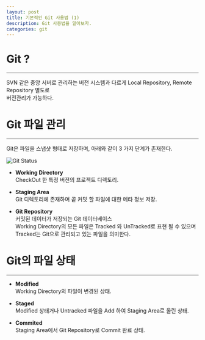 ```yaml
---
layout: post
title: 기본적인 Git 사용법 (1)
description: Git 사용법을 알아보자.
categories: git
---
```


# Git ?
---------------------------------------
SVN 같은 중앙 서버로 관리하는 버전 시스템과 다르게 Local Repository, Remote Repository 별도로  
버전관리가 가능하다.

# Git 파일 관리
---------------------------------------
Git은 파일을 스냅샷 형태로 저장하며, 아래와 같이 3 가지 단계가 존재한다.

![Git Status]({{site.baseurl}}/images/gitstatus.jpg)


- **Working Directory**  
CheckOut 한 특정 버전의 프로젝트 디렉토리. 

- **Staging Area**  
Git 디렉토리에 존재하며 곧 커밋 할 파일에 대한 메타 정보 저장.  

- **Git Repository**  
커밋된 데이터가 저장되는 Git 데이터베이스  
Working Directory의 모든 파일은 Tracked 와 UnTracked로 표현 될 수 있으며  
Tracked는 Git으로 관리되고 있는 파일을 의미한다.  

# Git의 파일 상태  
---------------------------------------

- **Modified**  
Working Directory의 파일이 변경된 상태.  

- **Staged**  
Modified 상태거나 Untracked 파일을 Add 하여 Staging Area로 올린 상태.  

- **Commited**  
Staging Area에서 Git Repository로 Commit 완료 상태.  


